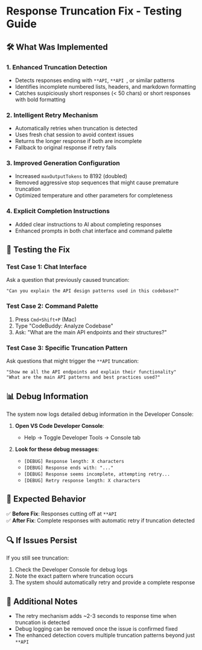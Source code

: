 # Response Truncation Fix - Testing Guide

## 🛠️ What Was Implemented

### 1. Enhanced Truncation Detection
- Detects responses ending with `**API`, `**API `, or similar patterns
- Identifies incomplete numbered lists, headers, and markdown formatting
- Catches suspiciously short responses (< 50 chars) or short responses with bold formatting

### 2. Intelligent Retry Mechanism
- Automatically retries when truncation is detected
- Uses fresh chat session to avoid context issues
- Returns the longer response if both are incomplete
- Fallback to original response if retry fails

### 3. Improved Generation Configuration
- Increased `maxOutputTokens` to 8192 (doubled)
- Removed aggressive stop sequences that might cause premature truncation
- Optimized temperature and other parameters for completeness

### 4. Explicit Completion Instructions
- Added clear instructions to AI about completing responses
- Enhanced prompts in both chat interface and command palette

## 🧪 Testing the Fix

### Test Case 1: Chat Interface
Ask a question that previously caused truncation:
```
"Can you explain the API design patterns used in this codebase?"
```

### Test Case 2: Command Palette
1. Press `Cmd+Shift+P` (Mac)
2. Type "CodeBuddy: Analyze Codebase"
3. Ask: "What are the main API endpoints and their structures?"

### Test Case 3: Specific Truncation Pattern
Ask questions that might trigger the `**API` truncation:
```
"Show me all the API endpoints and explain their functionality"
"What are the main API patterns and best practices used?"
```

## 📊 Debug Information

The system now logs detailed debug information in the Developer Console:

1. **Open VS Code Developer Console**: 
   - Help → Toggle Developer Tools → Console tab

2. **Look for these debug messages**:
   - `[DEBUG] Response length: X characters`
   - `[DEBUG] Response ends with: "..."`
   - `[DEBUG] Response seems incomplete, attempting retry...`
   - `[DEBUG] Retry response length: X characters`

## 🎯 Expected Behavior

✅ **Before Fix**: Responses cutting off at `**API`  
✅ **After Fix**: Complete responses with automatic retry if truncation detected

## 🔍 If Issues Persist

If you still see truncation:
1. Check the Developer Console for debug logs
2. Note the exact pattern where truncation occurs
3. The system should automatically retry and provide a complete response

## 📝 Additional Notes

- The retry mechanism adds ~2-3 seconds to response time when truncation is detected
- Debug logging can be removed once the issue is confirmed fixed
- The enhanced detection covers multiple truncation patterns beyond just `**API`
